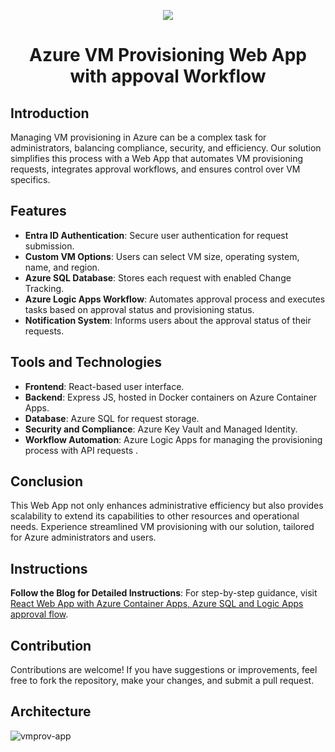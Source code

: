 <p align="center">
  <a href="https://skillicons.dev">
    <img src="https://skillicons.dev/icons?i=azure,react,nodejs,js,html,css,terraform,vscode" />
  </a>
</p>

<h1 align="center">Azure VM Provisioning Web App with appoval Workflow</h1>


## Introduction
Managing VM provisioning in Azure can be a complex task for administrators, balancing compliance, security, and efficiency. Our solution simplifies this process with a Web App that automates VM provisioning requests, integrates approval workflows, and ensures control over VM specifics.

## Features
- **Entra ID Authentication**: Secure user authentication for request submission.
- **Custom VM Options**: Users can select VM size, operating system, name, and region.
- **Azure SQL Database**: Stores each request with enabled Change Tracking.
- **Azure Logic Apps Workflow**: Automates approval process and executes tasks based on approval status and provisioning status.
- **Notification System**: Informs users about the approval status of their requests.

## Tools and Technologies
- **Frontend**: React-based user interface.
- **Backend**: Express JS, hosted in Docker containers on Azure Container Apps.
- **Database**: Azure SQL for request storage.
- **Security and Compliance**: Azure Key Vault and Managed Identity.
- **Workflow Automation**: Azure Logic Apps for managing the provisioning process with API requests .

## Conclusion
This Web App not only enhances administrative efficiency but also provides scalability to extend its capabilities to other resources and operational needs. Experience streamlined VM provisioning with our solution, tailored for Azure administrators and users.

## Instructions
**Follow the Blog for Detailed Instructions**: For step-by-step guidance, visit [React Web App with Azure Container Apps, Azure SQL and Logic Apps approval flow](https://www.cloudblogger.eu/2024/01/14/azure-vm-auto-provisioning-web-app-with-logic-apps-approval-workflow/).

## Contribution
Contributions are welcome! If you have suggestions or improvements, feel free to fork the repository, make your changes, and submit a pull request.

## Architecture
![vmprov-app](https://github.com/passadis/react-vm-provisioning/assets/53148138/90a38a90-3d36-4980-82b2-7bc3e2293053)
